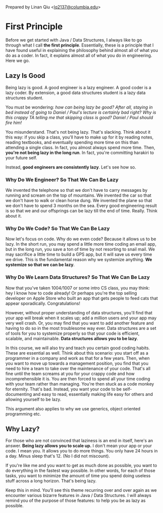 Prepared by Linan Qiu <[lq2137@columbia.edu](lq2137@columbia.edu)>

# First Principle

Before we get started with Java / Data Structures, I always like to go through what I call **the first principle**. Essentially, these is a principle that I have found useful in explaining the philosophy behind almost all of what you do as a coder. In fact, it explains almost all of what you do in engineering. Here we go.

## Lazy Is Good

Being lazy is good. A good engineer is a lazy engineer. A good coder is a lazy coder. By extension, a good data structures student is a lazy data structures student.

You must be wondering: *how can being lazy be good? After all, staying in bed instead of going to Daniel / Paul's lecture is certainly bad right? Why is this crappy TA telling me that skipping class is good? Daniel / Paul should fire him!*

You misunderstand. That's not being lazy. That's slacking. Think about it this way: if you skip a class, you'll have to make up for it by reading notes, reading textbooks, and eventually spending more time on this than attending a single class. In fact, you almost always spend more time. Then, **you're not being lazy in the long run**. In fact, you're committing harakiri to your future self.

Instead, **good engineers are consistently lazy**. Let's see how so.

### Why Do We Engineer? So That We Can Be Lazy

We invented the telephone so that we don't have to carry messages by running and scream on the top of mountains. We invented the car so that we don't have to walk or clean horse dung. We invented the plane so that we don't have to spend 3 months on the sea. Every good engineering result is so that we and our offsprings can be lazy till the end of time. Really. Think about it.

### Why Do We Code? So That We Can Be Lazy

Now let's focus on code. Why do we even code? Because it allows us to be lazy. In the short run, you may spend a little more time coding an email app, but in the long run, you save a ton of time by not resorting to snail mail. We may sacrifice a little time to build a GPS app, but it will save us every time we drive. This is the fundamental reason why we systemize anything. **We systemize so that we can be lazy**.

### Why Do We Learn Data Structures? So That We Can Be Lazy

Now that you've taken 1004/1007 or some intro CS class, you may think: hey I know how to code already! Or perhaps you're the top selling developer on Apple Store who built an app that gets people to feed cats that appear sporadically. Congratulations!

However, without proper understanding of data structures, you'll find that your app will break when it scales up; add a million users and your app may very well crash. Or, you may find that you want to add another feature and having to do so in the most troublesome way ever. Data structures are a set of tools for you to systemize properly so that your code is efficient, scalable, and maintainable. **Data structures allows you to be lazy**.

In this course, we will also try and teach you certain good coding habits. These are essential as well. Think about this scenario: you start off as a programmer in a company and work as that for a few years. Then, when you want to move up towards a management position, you find that you need to hire a team to take over the maintenance of your code. That's all fine until the team screams at you for your crappy code and how incomprehensible it is. You are then forced to spend all your time coding with your team rather than managing. You're then stuck as a code monkey for eternity. That's bad. Instead, you want your code to be self-documenting and easy to read, essentially making life easy for others and allowing yourself to be lazy.

This argument also applies to why we use generics, object oriented programming etc.

## Why Lazy?

For those who are not convinced that laziness is an end in itself, here's an answer. **Being lazy allows you to scale up.** I don't mean your app or your code. I mean you. It allows you to do more things. You only have 24 hours in a day. Minus sleep that's 12. (No I did not miscount).

If you're like me and you want to get as much done as possible, you want to do everything in the fastest way possible. In other words, for each of those tasks, you want to minimize the amount of time you spend doing useless stuff across a long horizon. That's being lazy.

Keep this in mind. You'll see this theme recurring over and over again as we encounter various bizarre features in Java / Data Structures. I will always remind you of the purpose of those features: to help you be as lazy as possible.

